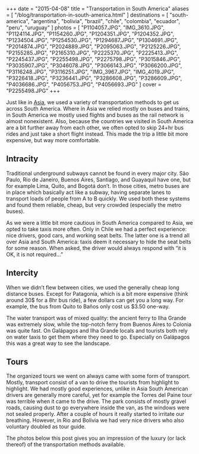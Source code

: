 +++
date    = "2015-04-08"
title   = "Transportation in South America"
aliases = [ "/blog/transportation-in-south-america.html" ]
destinations = [
  "south-america", "argentina", "bolivia", "brazil", "chile", "colombia",
  "ecuador", "peru", "uruguay"
]
photos = [
  "P1104057.JPG", "IMG_3610.JPG", "P1124114.JPG", "P1154260.JPG", "P1204351.JPG",
  "P1204352.JPG", "P1234504.JPG", "P1254530.JPG", "P1294687.JPG", "P1304691.JPG",
  "P2014874.JPG", "P2024889.JPG", "P2095063.JPG", "P2125226.JPG", "P2155285.JPG",
  "P2165310.JPG", "P2225370.JPG", "P2225413.JPG", "P2245437.JPG", "P2255498.JPG",
  "P2275798.JPG", "P3015846.JPG", "P3035907.JPG", "P3046078.JPG", "P3066143.JPG",
  "P3066200.JPG", "P3116248.JPG", "P3116251.JPG", "IMG_3967.JPG", "IMG_4019.JPG",
  "P3226418.JPG", "P3236441.JPG", "P3286608.JPG", "P3286609.JPG", "P4036686.JPG",
  "P4056753.JPG", "P4056693.JPG"
]
cover = "P2255498.JPG"
+++

Just like in [Asia](/transportation-in-asia/), we used a variety of transportation methods to get us across South America. Where in Asia we relied mostly on buses and trains, in South America we mostly used flights and buses as the rail network is almost nonexistent. Also, because the countries we visited in South America are a bit further away from each other, we often opted to skip 24+hr bus rides and just take a short flight instead. This made the trip a little bit more expensive, but way more comfortable.
<!--more-->
## Intracity
Traditional underground subways cannot be found in every major city. São Paulo, Rio de Janeiro, Buenos Aires, Santiago, and Guayaquil have one, but for example Lima, Quito, and Bogotá don’t. In those cities, metro buses are in place which basically act like a subway, having separate lanes to transport loads of people from A to B quickly. We used both these systems and found them reliable, cheap, but very crowded (especially the metro buses).

As we were a little bit more cautious in South America compared to Asia, we opted to take taxis more often. Only in Chile we had a perfect experience: nice drivers, good cars, and working seat belts. The latter one is a trend all over Asia and South America: taxis deem it necessary to hide the seat belts for some reason. When asked, the driver would always respond with “it is OK, it is not required…”

## Intercity
When we didn’t flew between cities, we used the generally cheap long distance buses. Except for Patagonia, which is a bit more expensive (think around 30$ for a 8hr bus ride), a few dollars can get you a long way. For example, the bus from Quito to Baños only cost us $3.50 one-way.

The water transport was of mixed quality: the ancient ferry to Ilha Grande was extremely slow, while the top-notch ferry from Buenos Aires to Colonia was quite fast. On Galápagos and Ilha Grande locals and tourists both rely on water taxis to get them where they need to go. Especially on Galápagos this was a great way to see the landscape.

## Tours
The organized tours we went on always came with some form of transport. Mostly, transport consist of a van to drive the tourists from highlight to highlight. We had mostly good experiences, unlike in Asia South American drivers are generally more careful, yet for example the Torres del Paine tour was terrible when it came to the drive. The park consists of mostly gravel roads, causing dust to go everywhere inside the van, as the windows were not sealed properly. After a couple of hours it really started to irritate our breathing. However, in Rio and Bolivia we had very nice drivers who also voluntary doubled as tour guide.

The photos below this post gives you an impression of the luxury (or lack thereof) of the transportation methods available.